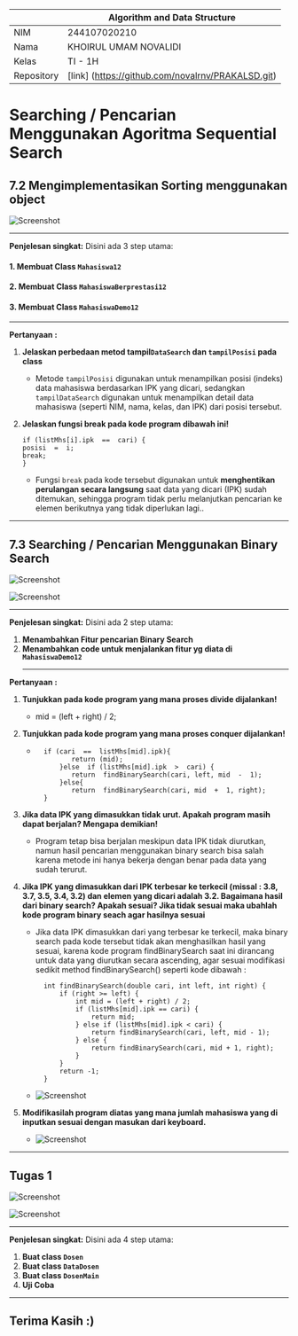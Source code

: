 
|  | Algorithm and Data Structure |
|--|--|
| NIM |  244107020210 |
| Nama |  KHOIRUL UMAM NOVALIDI |
| Kelas | TI - 1H |
| Repository | [link] (https://github.com/novalrnv/PRAKALSD.git) |
# Searching / Pencarian Menggunakan Agoritma Sequential Search
## 7.2 Mengimplementasikan Sorting menggunakan object

 ![Screenshot](/jobsheet7/img/Screenshot%202025-03-28%20181514.png)
***
**Penjelesan singkat:** 
Disini ada 3 step utama: 
#### **1. Membuat Class `Mahasiswa12`**
#### **2. Membuat Class `MahasiswaBerprestasi12`**
#### **3. Membuat Class `MahasiswaDemo12`**
 ***
  **Pertanyaan :**
  1. **Jelaskan perbedaan metod tampil`DataSearch` dan `tampilPosisi` pada class**
	   - Metode `tampilPosisi` digunakan untuk menampilkan posisi (indeks) data mahasiswa berdasarkan IPK yang dicari, sedangkan `tampilDataSearch` digunakan untuk menampilkan detail data mahasiswa (seperti NIM, nama, kelas, dan IPK) dari posisi tersebut.
 2. **Jelaskan fungsi break pada kode program dibawah ini!**

	    if (listMhs[i].ipk  ==  cari) {
	    posisi  =  i;
	    break;
	    }
	- Fungsi `break` pada kode tersebut digunakan untuk **menghentikan perulangan secara langsung** saat data yang dicari (IPK) sudah ditemukan, sehingga program tidak perlu melanjutkan pencarian ke elemen berikutnya yang tidak diperlukan lagi..
***
## 7.3 Searching / Pencarian Menggunakan Binary Search


 ![Screenshot](/jobsheet7/img/Screenshot%202025-03-28%20142332.png)
 
![Screenshot](/jobsheet7/img/Screenshot%202025-03-28%20142350.png)	
***
**Penjelesan singkat:** 
Disini ada 2 step utama: 
1.  **Menambahkan Fitur pencarian Binary Search**
2.  **Menambahkan code untuk menjalankan fitur yg diata di `MahasiswaDemo12`**
    ***
  **Pertanyaan :**
  1. **Tunjukkan pada kode program yang mana proses divide dijalankan!**
	
		-	mid  = (left  +  right) /  2;

 2. **Tunjukkan pada kode program yang mana proses conquer dijalankan!**

	- 		if (cari  ==  listMhs[mid].ipk){
				   return (mid);
			    }else  if (listMhs[mid].ipk  >  cari) {
			   	   return  findBinarySearch(cari, left, mid  -  1);
			    }else{
				   return  findBinarySearch(cari, mid  +  1, right);
		    }
3. **Jika data IPK yang dimasukkan tidak urut. Apakah program masih dapat berjalan? Mengapa demikian!**
	- Program tetap bisa berjalan meskipun data IPK tidak diurutkan, namun hasil pencarian menggunakan binary search bisa salah karena metode ini hanya bekerja dengan benar pada data yang sudah terurut.
4. **Jika IPK yang dimasukkan dari IPK terbesar ke terkecil (missal : 3.8, 3.7, 3.5, 3.4, 3.2) dan elemen yang dicari adalah 3.2. Bagaimana hasil dari binary search? Apakah sesuai? Jika tidak sesuai maka ubahlah kode program binary seach agar hasilnya sesuai**
	- Jika data IPK dimasukkan dari yang terbesar ke terkecil, maka binary search pada kode tersebut tidak akan menghasilkan hasil yang sesuai, karena kode program findBinarySearch saat ini dirancang untuk data yang diurutkan secara ascending, agar sesuai modifikasi sedikit method findBinarySearch() seperti kode  dibawah :

		    int findBinarySearch(double cari, int left, int right) {
    			if (right >= left) {
        			int mid = (left + right) / 2;
        			if (listMhs[mid].ipk == cari) {
            			return mid;
        			} else if (listMhs[mid].ipk < cari) {
            			return findBinarySearch(cari, left, mid - 1);
        			} else {
            			return findBinarySearch(cari, mid + 1, right);
        			}
    			}
    			return -1;
			}

	-  ![Screenshot](/jobsheet7/img/Screenshot%202025-03-28%20152059.png)
 5. **Modifikasilah program diatas yang mana jumlah mahasiswa yang di inputkan sesuai dengan masukan dari keyboard.**
	-  ![Screenshot](/jobsheet7/img/Screenshot%202025-03-28%20161452.png)
***
## Tugas 1

 ![Screenshot](/jobsheet7/img/Screenshot%202025-03-28%20175058.png)

 ![Screenshot](/jobsheet7/img/Screenshot%202025-03-28%20175115.png)

***
**Penjelesan singkat:** 
Disini ada 4 step utama: 
1.  **Buat class `Dosen`**
2.  **Buat class `DataDosen`**
3.  **Buat class `DosenMain`**
4.  **Uji Coba**
***
## Terima Kasih :)

